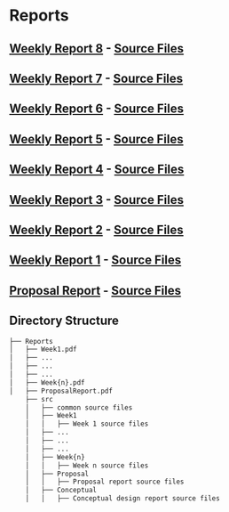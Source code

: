 # Reports

## [Weekly Report 8](https://github.com/afeser/FinalProject/blob/Report/Week8.pdf) - [Source Files](https://github.com/afeser/FinalProject/tree/Report/src/Week8)

## [Weekly Report 7](https://github.com/afeser/FinalProject/blob/Report/Week7.pdf) - [Source Files](https://github.com/afeser/FinalProject/tree/Report/src/Week7)

## [Weekly Report 6](https://github.com/afeser/FinalProject/blob/Report/Week6.pdf) - [Source Files](https://github.com/afeser/FinalProject/tree/Report/src/Week6)

## [Weekly Report 5](https://github.com/afeser/FinalProject/blob/Report/Week5.pdf) - [Source Files](https://github.com/afeser/FinalProject/tree/Report/src/Week5)

## [Weekly Report 4](https://github.com/afeser/FinalProject/blob/Report/Week4.pdf) - [Source Files](https://github.com/afeser/FinalProject/tree/Report/src/Week4)

## [Weekly Report 3](https://github.com/afeser/FinalProject/blob/Report/Week3.pdf) - [Source Files](https://github.com/afeser/FinalProject/tree/Report/src/Week3)

## [Weekly Report 2](https://github.com/afeser/FinalProject/blob/Report/Week2.pdf) - [Source Files](https://github.com/afeser/FinalProject/tree/Report/src/Week2)

## [Weekly Report 1](https://github.com/afeser/FinalProject/blob/Report/Week1.pdf) - [Source Files](https://github.com/afeser/FinalProject/tree/Report/src/Week1)


## [Proposal Report](https://github.com/afeser/FinalProject/blob/Report/ProposalReport.pdf) - [Source Files](https://github.com/afeser/FinalProject/tree/Report/src/Proposal)

## Directory Structure

```bash
├── Reports
│   ├── Week1.pdf
│   ├── ...
│   ├── ...
│   ├── ...
│   ├── Week{n}.pdf
│   ├── ProposalReport.pdf 
    ├── src 
    │   ├── common source files
    │   ├── Week1
    │   │   ├── Week 1 source files
    │   ├── ...
    │   ├── ...
    │   ├── ...
    │   ├── Week{n}
    │   │   ├── Week n source files
    │   ├── Proposal
    │   │   ├── Proposal report source files
    │   ├── Conceptual
    │   │   ├── Conceptual design report source files
```
